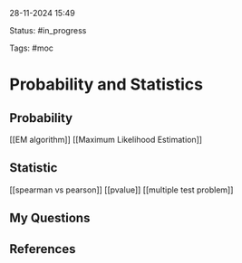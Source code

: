 

28-11-2024 15:49

Status: #in_progress

Tags: #moc 

# Probability and Statistics

## Probability
[[EM algorithm]]
[[Maximum Likelihood Estimation]]

## Statistic
[[spearman vs pearson]]
[[pvalue]]
[[multiple test problem]]



## My Questions



## References


